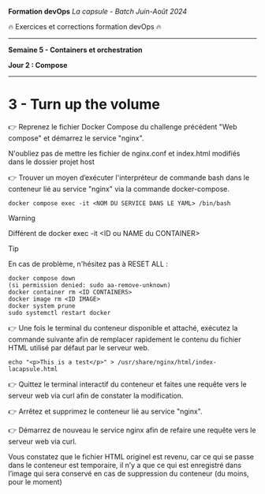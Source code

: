 **Formation devOps**
_La capsule - Batch Juin-Août 2024_

:fire: Exercices et corrections formation devOps :fire:

---

**Semaine 5 - Containers et orchestration**

**Jour 2 : Compose**

---

# 3 - Turn up the volume

👉 Reprenez le fichier Docker Compose du challenge précédent "Web compose" et démarrez le service "nginx".

N'oubliez pas de mettre les fichier de nginx.conf et index.html modifiés dans le dossier projet host

👉 Trouver un moyen d’exécuter l'interpréteur de commande bash dans le conteneur lié au service "nginx" via la commande docker-compose.

```
docker compose exec -it <NOM DU SERVICE DANS LE YAML> /bin/bash
```
> [!WARNING]
> Différent de docker exec -it \<ID ou NAME du CONTAINER\>

> [!TIP]
> En cas de problème, n'hésitez pas à RESET ALL :
```
docker compose down
(si permission denied: sudo aa-remove-unknown)
docker container rm <ID CONTAINERS>
docker image rm <ID IMAGE>
docker system prune
sudo systemctl restart docker
```

👉 Une fois le terminal du conteneur disponible et attaché, exécutez la commande suivante afin de remplacer rapidement le contenu du fichier HTML utilisé par défaut par le serveur web.

```
echo "<p>This is a test</p>" > /usr/share/nginx/html/index-lacapsule.html
```

👉 Quittez le terminal interactif du conteneur et faites une requête vers le serveur web via curl afin de constater la modification.

👉 Arrêtez et supprimez le conteneur lié au service "nginx".

👉 Démarrez de nouveau le service nginx afin de refaire une requête vers le serveur web via curl.

Vous constatez que le fichier HTML originel est revenu, car ce qui se passe dans le conteneur est temporaire, il n’y a que ce qui est enregistré dans l’image qui sera conservé en cas de suppression du conteneur (du moins, pour le moment)
